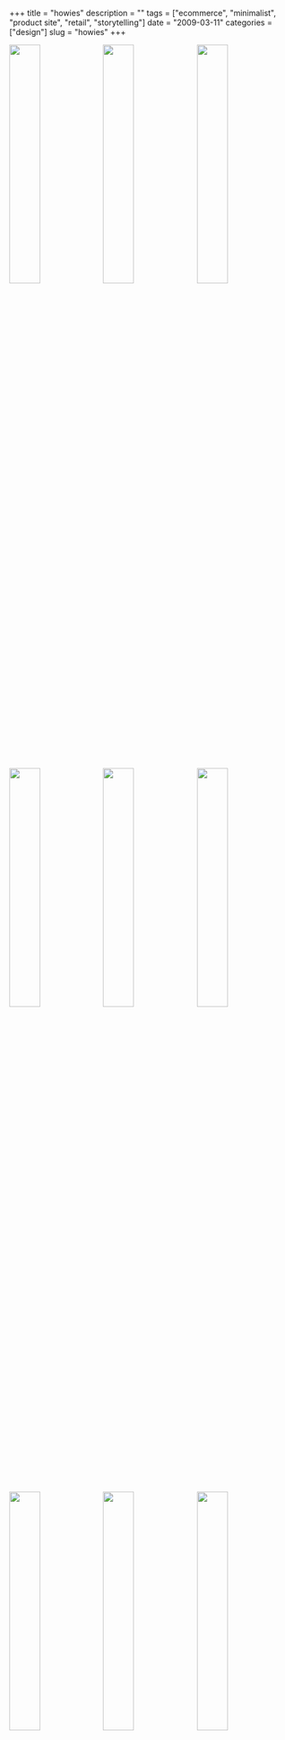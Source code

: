 +++
title = "howies"
description = ""
tags = ["ecommerce", "minimalist", "product site", "retail", "storytelling"]
date = "2009-03-11"
categories = ["design"]
slug = "howies"
+++


<div id="screens-thumbs" class="clearfix mt1-5">
<a href="http://media.konigi.com/design/howies-1.jpg" class="group" rel="group"><img src="http://media.konigi.com/design/howies-1.png" alt="" class="thumb" style="width: 33%; max-width: 33%;padding: 0 1px 1px 0" /></a><a href="http://media.konigi.com/design/howies-2.jpg" class="group" rel="group"><img src="http://media.konigi.com/design/howies-2.png" alt="" class="thumb" style="width: 33%; max-width: 33%;padding: 0 1px 1px 0" /></a><a href="http://media.konigi.com/design/howies-3.jpg" class="group" rel="group"><img src="http://media.konigi.com/design/howies-3.png" alt="" class="thumb" style="width: 33%; max-width: 33%;padding: 0 1px 1px 0" /></a><a href="http://media.konigi.com/design/howies-4.jpg" class="group" rel="group"><img src="http://media.konigi.com/design/howies-4.png" alt="" class="thumb" style="width: 33%; max-width: 33%;padding: 0 1px 1px 0" /></a><a href="http://media.konigi.com/design/howies-5.jpg" class="group" rel="group"><img src="http://media.konigi.com/design/howies-5.png" alt="" class="thumb" style="width: 33%; max-width: 33%;padding: 0 1px 1px 0" /></a><a href="http://media.konigi.com/design/howies-6.jpg" class="group" rel="group"><img src="http://media.konigi.com/design/howies-6.png" alt="" class="thumb" style="width: 33%; max-width: 33%;padding: 0 1px 1px 0" /></a><a href="http://media.konigi.com/design/howies-7.jpg" class="group" rel="group"><img src="http://media.konigi.com/design/howies-7.png" alt="" class="thumb" style="width: 33%; max-width: 33%;padding: 0 1px 1px 0" /></a><a href="http://media.konigi.com/design/howies-8.jpg" class="group" rel="group"><img src="http://media.konigi.com/design/howies-8.png" alt="" class="thumb" style="width: 33%; max-width: 33%;padding: 0 1px 1px 0" /></a><a href="http://media.konigi.com/design/howies-9.jpg" class="group" rel="group"><img src="http://media.konigi.com/design/howies-9.png" alt="" class="thumb" style="width: 33%; max-width: 33%;padding: 0 1px 1px 0" /></a>
</div>   
<p>My friend Carl told me about howies a while ago, but I only recently had a look back. They're a clothing and accessories company that aims at providing products with materials and construction that are meant to last and can be handed down to others for reuse. What I like most is how they use storytelling to provide a picture about <a href="http://www.howies.co.uk/content.php?xSecId=38">materials in their products</a> and their handmedown idea, which is communicated in its own <a href="http://hmd.howies.co.uk/story.html">mini site</a>. </p>
<p>The main site is a no-nonsense minimal showroom and store with friendly, approachable type and spare, straightforward product pages. Nice little details like the little animated pixel icons in the header and the smiley face favicon (hat tip to k10k?). There's something about the idea of buying quality products that are made to last that should make you feel happy, and I think they communicate that well.</p>
<p><a href="http://www.howies.co.uk/">http://www.howies.co.uk/</a></p>  
